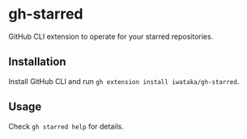 # gh-starred

GitHub CLI extension to operate for your starred repositories.

## Installation

Install GitHub CLI and run `gh extension install iwataka/gh-starred`.

## Usage

Check `gh starred help` for details.
